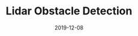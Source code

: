 ---
title: "Lidar Obstacle Detection"
excerpt: "Detection of 3D objects using point cloud data from LIDAR."
header:
  teaser: "/assets/images/project-3-teaser.gif"
date: 2019-12-08
technologies: C++, RANSAC
collection: projects
ongoing: false
---